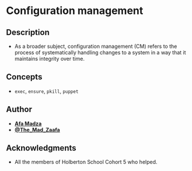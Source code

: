 # Configuration management

## Description
* As a broader subject, configuration management (CM) refers to the process of systematically handling changes to a system in a way that it maintains integrity over time.


## Concepts
* ``exec``, ``ensure``, ``pkill``, ``puppet``

## Author

* [**Afa Madza**](https://github.com/AfaMadza)
* [**@The_Mad_Zaafa**](https://twitter.com/The_Mad_Zaafa)

## Acknowledgments
* All the members of Holberton School Cohort 5 who helped.